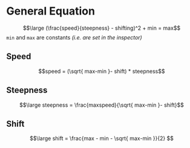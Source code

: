 
# General Equation
$$\large (\frac{speed}{steepness} - shifting)^2 + min = max$$
`min` and `max` are constants _(i.e. are set in the inspector)_
## Speed
$$speed = (\sqrt{ max-min }- shift) * steepness$$
## Steepness
$$\large steepness = \frac{maxspeed}{\sqrt{ max-min }- shift}$$
## Shift
$$\large shift = \frac{max - min - \sqrt{ max-min }}{2} $$